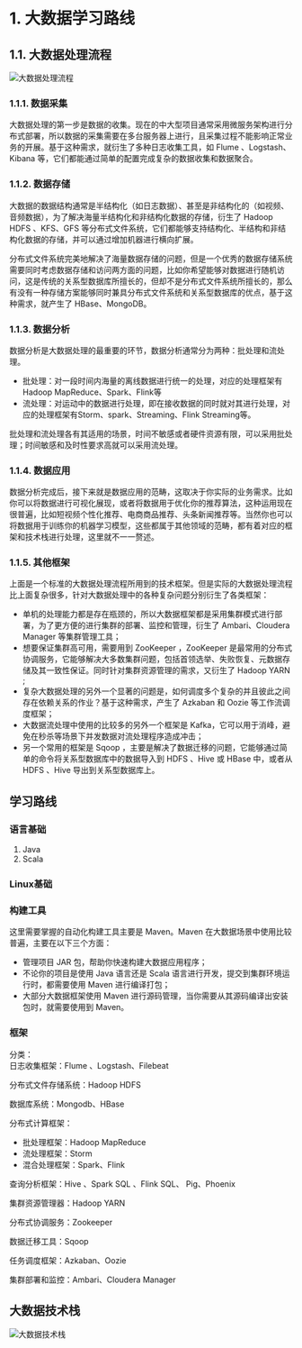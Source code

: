 # 1. 大数据学习路线
## 1.1. 大数据处理流程
![大数据处理流程](https://camo.githubusercontent.com/a7baff7e258d9d4e19fca0157489b210c0fc94ab/68747470733a2f2f67697465652e636f6d2f68656962616979696e672f426967446174612d4e6f7465732f7261772f6d61737465722f70696374757265732fe5a4a7e695b0e68daee5a484e79086e7ae80e58c96e6b581e7a88b2e706e67)
             
### 1.1.1. 数据采集
大数据处理的第一步是数据的收集。现在的中大型项目通常采用微服务架构进行分布式部署，所以数据的采集需要在多台服务器上进行，且采集过程不能影响正常业务的开展。基于这种需求，就衍生了多种日志收集工具，如 Flume 、Logstash、Kibana 等，它们都能通过简单的配置完成复杂的数据收集和数据聚合。
           
### 1.1.2. 数据存储
大数据的数据结构通常是半结构化（如日志数据）、甚至是非结构化的（如视频、音频数据），为了解决海量半结构化和非结构化数据的存储，衍生了 Hadoop HDFS 、KFS、GFS 等分布式文件系统，它们都能够支持结构化、半结构和非结构化数据的存储，并可以通过增加机器进行横向扩展。
     
分布式文件系统完美地解决了海量数据存储的问题，但是一个优秀的数据存储系统需要同时考虑数据存储和访问两方面的问题，比如你希望能够对数据进行随机访问，这是传统的关系型数据库所擅长的，但却不是分布式文件系统所擅长的，那么有没有一种存储方案能够同时兼具分布式文件系统和关系型数据库的优点，基于这种需求，就产生了 HBase、MongoDB。
      
### 1.1.3. 数据分析
数据分析是大数据处理的最重要的环节，数据分析通常分为两种：批处理和流处理。
- 批处理：对一段时间内海量的离线数据进行统一的处理，对应的处理框架有Hadoop MapReduce、Spark、Flink等
- 流处理：对运动中的数据进行处理，即在接收数据的同时就对其进行处理，对应的处理框架有Storm、spark、Streaming、Flink Streaming等。
       
批处理和流处理各有其适用的场景，时间不敏感或者硬件资源有限，可以采用批处理；时间敏感和及时性要求高就可以采用流处理。
      
### 1.1.4. 数据应用
数据分析完成后，接下来就是数据应用的范畴，这取决于你实际的业务需求。比如你可以将数据进行可视化展现，或者将数据用于优化你的推荐算法，这种运用现在很普遍，比如短视频个性化推荐、电商商品推荐、头条新闻推荐等。当然你也可以将数据用于训练你的机器学习模型，这些都属于其他领域的范畴，都有着对应的框架和技术栈进行处理，这里就不一一赘述。
         
### 1.1.5. 其他框架
上面是一个标准的大数据处理流程所用到的技术框架。但是实际的大数据处理流程比上面复杂很多，针对大数据处理中的各种复杂问题分别衍生了各类框架：

- 单机的处理能力都是存在瓶颈的，所以大数据框架都是采用集群模式进行部署，为了更方便的进行集群的部署、监控和管理，衍生了 Ambari、Cloudera Manager 等集群管理工具；
- 想要保证集群高可用，需要用到 ZooKeeper ，ZooKeeper 是最常用的分布式协调服务，它能够解决大多数集群问题，包括首领选举、失败恢复、元数据存储及其一致性保证。同时针对集群资源管理的需求，又衍生了 Hadoop YARN ;
- 复杂大数据处理的另外一个显著的问题是，如何调度多个复杂的并且彼此之间存在依赖关系的作业？基于这种需求，产生了 Azkaban 和 Oozie 等工作流调度框架；
- 大数据流处理中使用的比较多的另外一个框架是 Kafka，它可以用于消峰，避免在秒杀等场景下并发数据对流处理程序造成冲击；
- 另一个常用的框架是 Sqoop ，主要是解决了数据迁移的问题，它能够通过简单的命令将关系型数据库中的数据导入到 HDFS 、Hive 或 HBase 中，或者从 HDFS 、Hive 导出到关系型数据库上。
      
## 学习路线
### 语言基础
1. Java
2. Scala
      
### Linux基础
### 构建工具
这里需要掌握的自动化构建工具主要是 Maven。Maven 在大数据场景中使用比较普遍，主要在以下三个方面：
        
- 管理项目 JAR 包，帮助你快速构建大数据应用程序；
- 不论你的项目是使用 Java 语言还是 Scala 语言进行开发，提交到集群环境运行时，都需要使用 Maven 进行编译打包；
- 大部分大数据框架使用 Maven 进行源码管理，当你需要从其源码编译出安装包时，就需要使用到 Maven。
     
### 框架
分类：    
日志收集框架：Flume 、Logstash、Filebeat

分布式文件存储系统：Hadoop HDFS

数据库系统：Mongodb、HBase

分布式计算框架：
- 批处理框架：Hadoop MapReduce
- 流处理框架：Storm
- 混合处理框架：Spark、Flink

查询分析框架：Hive 、Spark SQL 、Flink SQL、 Pig、Phoenix

集群资源管理器：Hadoop YARN

分布式协调服务：Zookeeper

数据迁移工具：Sqoop

任务调度框架：Azkaban、Oozie

集群部署和监控：Ambari、Cloudera Manager
           
## 大数据技术栈
![大数据技术栈](https://camo.githubusercontent.com/3c8cb3e76802668da2f5a3393210a9414f735be1/68747470733a2f2f67697465652e636f6d2f68656962616979696e672f426967446174612d4e6f7465732f7261772f6d61737465722f70696374757265732fe5a4a7e695b0e68daee68a80e69cafe6a088e6809de7bbb4e5afbce59bbe2e706e67)
